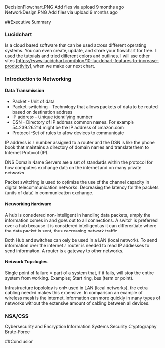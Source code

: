 DecisionFlowchart.PNG	Add files via upload	9 months ago
NetworkDesign.PNG	Add files via upload	9 months ago


 
##Executive Summary


### Lucidchart

Is a cloud based software that can be used across different operating systems. You can even create, update, and share your flowchart for free. I used the tutorials and tried different colors and outlines. I will use other sites [https://www.lucidchart.com/blog/10-lucidchart-features-to-increase-productivity], when we make our next chart. 

### Introduction to Networking
#### Data Transmission
* Packet - Unit of data 
* Packet-switching - Technology that allows packets of data to be routed based on destination address 
* IP address - Unique identifying number 
* DSN - Directory of IP address common names.  For example 54.239.26.214 might be the IP address of amazon.com
* Protocol -Set of rules to allow devices to communicate 

IP address is a number assigned to a router and the DSN is like the phone book that maintains a directory of domain names and translate them to Internet Protocol (IP).

DNS Domain Name Servers are a set of standards within the protocol for how computers exchange data on the internet and on many private networks. 

Packet switching is used to optimize the use of the channel capacity in digital telecommunication networks.  Decreasing the latency for the packets (units of data) in communication exchange.

#### Networking Hardware
A hub is considered non-intelligent in handling data packets, simply the information comes in and goes out to all connections. A switch is preferred over a hub because it is considered intelligent as it can differentiate where the data packet is sent, thus decreasing network traffic.

Both Hub and switches can only be used in a LAN (local network).  To send information over the internet a router is needed to read IP addresses to send information. A router is a gateway to other networks.

#### Network Topologies
Single point of failure = part of a system that, if it fails, will stop the entire system from working. Examples; Start ring, bus (term or point). 

Infrastructure topololgy is only used in LAN (local networks), the extra cabling needed makes this expensive. In comparison an example of wireless mesh is the internet. Information can more quickly in many types of networks without the extensive amount of cabling between all devices. 

### NSA/CSS
Cybersecurity and Encryption
Information Systems Security
Cryptography
Brute-Force

##Conclusion

